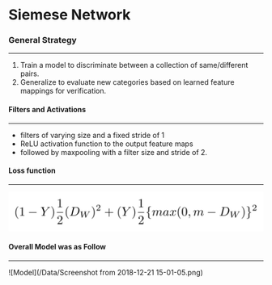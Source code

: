 Siemese Network 
===

### General Strategy
---

1) Train a model to discriminate
between a collection of same/different pairs.
2) Generalize to
evaluate new categories based on learned feature mappings for
verification.

#### Filters and Activations
---
- filters of varying
size and a fixed stride of 1
- ReLU activation function
to the output feature maps
-  followed by maxpooling
with a filter size and stride of 2.

#### Loss function
---
![Loss](/Data/loss.jpeg)

#### Overall Model was as Follow
---
![Model](/Data/Screenshot from 2018-12-21 15-01-05.png)
